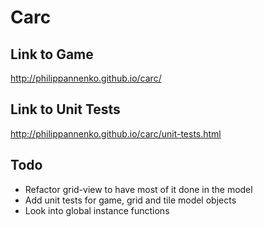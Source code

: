 # Carc

## Link to Game
http://philippannenko.github.io/carc/

## Link to Unit Tests
http://philippannenko.github.io/carc/unit-tests.html

## Todo
* Refactor grid-view to have most of it done in the model
* Add unit tests for game, grid and tile model objects
* Look into global instance functions

